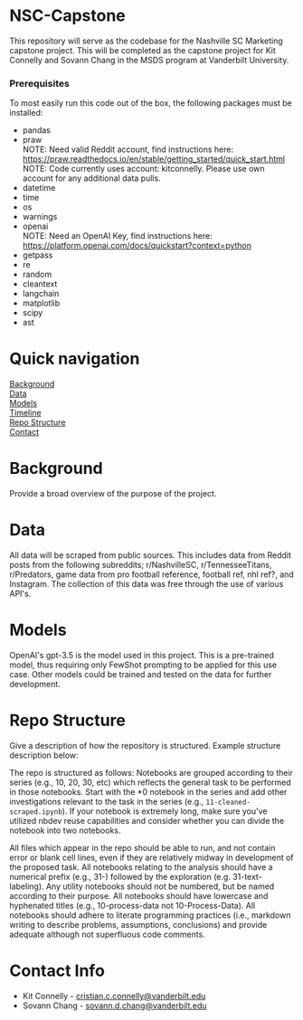 # NSC-Capstone

This repository will serve as the codebase for the Nashville SC Marketing capstone project. This will be completed as the capstone project for Kit Connelly and Sovann Chang in the MSDS program at Vanderbilt University.

### Prerequisites
To most easily run this code out of the box, the following packages must be installed:

* pandas
* praw  
  NOTE: Need valid Reddit account, find instructions here: https://praw.readthedocs.io/en/stable/getting_started/quick_start.html  
  NOTE: Code currently uses account: kitconnelly. Please use own account for any additional data pulls.  
* datetime
* time
* os
* warnings
* openai  
  NOTE: Need an OpenAI Key, find instructions here: https://platform.openai.com/docs/quickstart?context=python  
* getpass
* re
* random
* cleantext
* langchain
* matplotlib
* scipy
* ast

# Quick navigation
[Background](#background)  
[Data](#data)  
[Models](#models)  
[Timeline](#timeline)  
[Repo Structure](#repo-structure)  
[Contact](#contact-info)

# Background  

Provide a broad overview of the purpose of the project.

# Data

All data will be scraped from public sources. This includes data from Reddit posts from the following subreddits; r/NashvilleSC, r/TennesseeTitans, r/Predators, game data from pro football reference, football ref, nhl ref?, and Instagram. The collection of this data was free through the use of various API's.

# Models

OpenAI's gpt-3.5 is the model used in this project. This is a pre-trained model, thus requiring only FewShot prompting to be applied for this use case. Other models could be trained and tested on the data for further development.

# Repo Structure 

Give a description of how the repository is structured. Example structure description below:

The repo is structured as follows: Notebooks are grouped according to their series (e.g., 10, 20, 30, etc) which reflects the general task to be performed in those notebooks.  Start with the *0 notebook in the series and add other investigations relevant to the task in the series (e.g., `11-cleaned-scraped.ipynb`).  If your notebook is extremely long, make sure you've utilized nbdev reuse capabilities and consider whether you can divide the notebook into two notebooks.

All files which appear in the repo should be able to run, and not contain error or blank cell lines, even if they are relatively midway in development of the proposed task. All notebooks relating to the analysis should have a numerical prefix (e.g., 31-) followed by the exploration (e.g. 31-text-labeling). Any utility notebooks should not be numbered, but be named according to their purpose. All notebooks should have lowercase and hyphenated titles (e.g., 10-process-data not 10-Process-Data). All notebooks should adhere to literate programming practices (i.e., markdown writing to describe problems, assumptions, conclusions) and provide adequate although not superfluous code comments.

# Contact Info

* Kit Connelly - cristian.c.connelly@vanderbilt.edu
* Sovann Chang - sovann.d.chang@vanderbilt.edu
